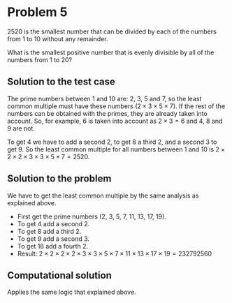 # Problem 5

$2520$ is the smallest number that can be divided by each of the numbers from $1$ to $10$ without any remainder.

What is the smallest positive number that is evenly divisible by all of the numbers from $1$ to $20$?

## Solution to the test case

The prime numbers between $1$ and $10$ are: $2$, $3$, $5$ and $7$, so the least common multiple must have these numbers ($2\times3\times5\times7$). If the rest of the numbers can be obtained with the primes, they are already taken into account. So, for example, $6$ is taken into account as $2\times3=6$ and $4$, $8$ and $9$ are not.

To get $4$ we have to add a second $2$, to get $8$ a third $2$, and a second $3$ to get $9$. So the least common multiple for all numbers between 1 and 10 is $2\times2\times2\times3\times3\times5\times7=2520$.

## Solution to the problem

We have to get the least common multiple by the same analysis as explained above.

- First get the prime numbers ($2$, $3$, $5$, $7$, $11$, $13$, $17$, $19$).
- To get $4$ add a second $2$.
- To get $8$ add a third $2$.
- To get $9$ add a second $3$.
- To get $16$ add a fourth $2$.
- Result: $2\times2\times2\times2\times3\times3\times5\times7\times11\times13\times17\times19=232792560$

## Computational solution

Applies the same logic that explained above.
